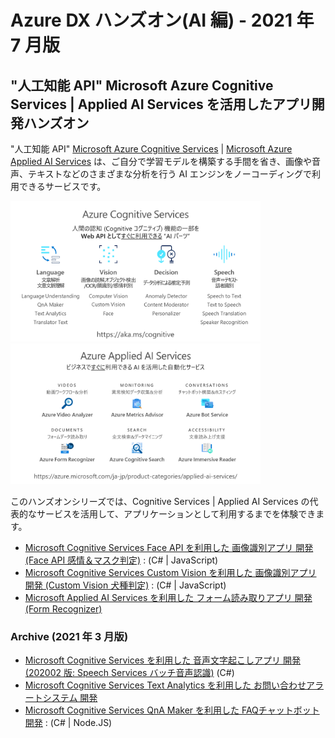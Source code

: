 # Azure DX ハンズオン(AI 編) - 2021 年 7 月版

## "人工知能 API" Microsoft Azure Cognitive Services | Applied AI Services を活用したアプリ開発ハンズオン

"人工知能 API" [Microsoft Azure Cognitive Services](https://www.microsoft.com/cognitive-services/) | [Microsoft Azure Applied AI Services](https://azure.microsoft.com/ja-jp/product-categories/applied-ai-services/) は、ご自分で学習モデルを構築する手間を省き、画像や音声、テキストなどのさまざまな分析を行う AI エンジンをノーコーディングで利用できるサービスです。

<img src="doc_images/AzureAI_CognitiveServices_202106.png" width="400"><img src="doc_images/AzureAI_AppliedAIServices_202106.png" width="400">

このハンズオンシリーズでは、Cognitive Services | Applied AI Services の代表的なサービスを活用して、アプリケーションとして利用するまでを体験できます。

- [Microsoft Cognitive Services Face API を利用した 画像識別アプリ 開発 (Face API 感情＆マスク判定)](https://github.com/ayako/CogServicesVisionSamples/blob/master/FaceHandson_202107.md) : (C# | JavaScript)
- [Microsoft Cognitive Services Custom Vision を利用した 画像識別アプリ 開発 (Custom Vision 犬種判定)](https://github.com/ayako/CogServicesVisionSamples_201906/blob/master/CustomVisionHandson_dog_202107.md) : (C# | JavaScript)
- [Microsoft Applied AI Services を利用した フォーム読み取りアプリ 開発 (Form Recognizer)](https://github.com/ayako/CogServicesVisionSamples/blob/master/FormRecognizerHandson_202107.md)


### Archive (2021 年 3 月版)

- [Microsoft Cognitive Services を利用した 音声文字起こしアプリ 開発 (202002 版: Speech Services バッチ音声認識)](https://github.com/ayako/AzureDXHol_AI_202001/blob/master/BatchSTTHandson_202002.md) (C#)
- [Microsoft Cognitive Services Text Analytics を利用した お問い合わせアラートシステム 開発](https://github.com/ayako/NonCodingCognitive_201806/blob/master/NonCodingCognitive_AzureLogicApps.md)
- [Microsoft Cognitive Services QnA Maker を利用した FAQチャットボット 開発](https://github.com/ayako/AzureDXHol_AI_202001/blob/master/QnAMakerHandson_201912.md) : (C# | Node.JS)
